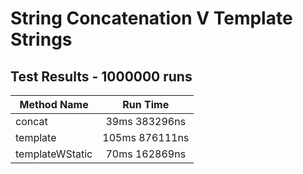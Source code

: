 # String Concatenation V Template Strings
## Test Results - 1000000 runs
Method Name | Run Time 
----------- | :------: 
concat | 39ms 383296ns
template | 105ms 876111ns
templateWStatic | 70ms 162869ns